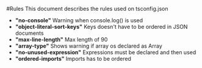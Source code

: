 #Rules
This document describes the rules used on tsconfig.json

* **"no-console"** Warning when console.log() is used
* **"object-literal-sort-keys"** Keys doesn't have to be ordered in JSON documents
* **"max-line-length"** Max length of 90
* **"array-type"** Shows warning if array os declared as Array<T>
* **"no-unused-expression"** Expressions must be declared and then used
* **"ordered-imports"** Imports has to be ordered
